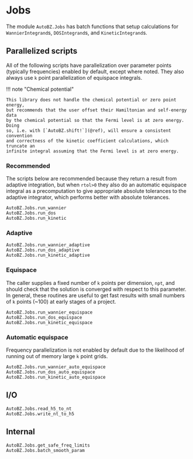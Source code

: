 # Jobs

The module `AutoBZ.Jobs` has batch functions that setup calculations for
`WannierIntegrand`s, `DOSIntegrand`s, and `KineticIntegrand`s.

## Parallelized scripts

All of the following scripts have parallelization over parameter points
(typically frequencies) enabled by default, except where noted. They also always
use ``k`` point parallelization of equispace integrals.

!!! note "Chemical potential"

    This library does not handle the chemical potential or zero point energy, 
    but recommends that the user offset their Hamiltonian and self-energy data
    by the chemical potential so that the Fermi level is at zero energy. Doing
    so, i.e. with [`AutoBZ.shift!`](@ref), will ensure a consistent convention
    and correctness of the kinetic coefficient calculations, which truncate an
    infinite integral assuming that the Fermi level is at zero energy.

### Recommended

The scripts below are recommended because they return a result from adaptive
integration, but when `rtol>0` they also do an automatic equispace integral as a
precomputation to give appropriate absolute tolerances to the adaptive
integrator, which performs better with absolute tolerances.
```@docs
AutoBZ.Jobs.run_wannier
AutoBZ.Jobs.run_dos
AutoBZ.Jobs.run_kinetic
```

### Adaptive

```@docs
AutoBZ.Jobs.run_wannier_adaptive
AutoBZ.Jobs.run_dos_adaptive
AutoBZ.Jobs.run_kinetic_adaptive
```

### Equispace

The caller supplies a fixed number of ``k`` points per dimension, `npt`, and
should check that the solution is converged with respect to this parameter. In
general, these routines are useful to get fast results with small numbers of
``k`` points (~100) at early stages of a project.
```@docs
AutoBZ.Jobs.run_wannier_equispace
AutoBZ.Jobs.run_dos_equispace
AutoBZ.Jobs.run_kinetic_equispace
```

### Automatic equispace

Frequency parallelization is not enabled by default due to the likelihood of
running out of memory large ``k`` point grids.
```@docs
AutoBZ.Jobs.run_wannier_auto_equispace
AutoBZ.Jobs.run_dos_auto_equispace
AutoBZ.Jobs.run_kinetic_auto_equispace
```

## I/O

```@docs
AutoBZ.Jobs.read_h5_to_nt
AutoBZ.Jobs.write_nt_to_h5
```

## Internal

```@docs
AutoBZ.Jobs.get_safe_freq_limits
AutoBZ.Jobs.batch_smooth_param
```